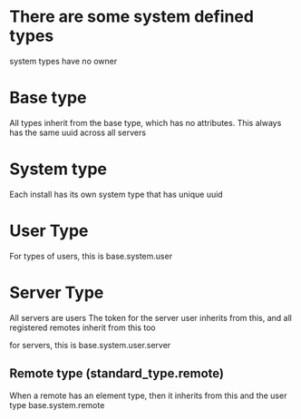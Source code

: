# There are some system defined types

system types have no owner

# Base type
All types inherit from the base type, which has no attributes. This always has the same uuid across all servers

# System type
Each install has its own system type that has unique uuid



# User Type 

For types of users, this is base.system.user

# Server Type
All servers are users
The token for the server user inherits from this, and all registered remotes inherit from this too

for servers, this is base.system.user.server

## Remote type  (standard_type.remote)
When a remote has an element type, then it inherits from this and the user type
base.system.remote





